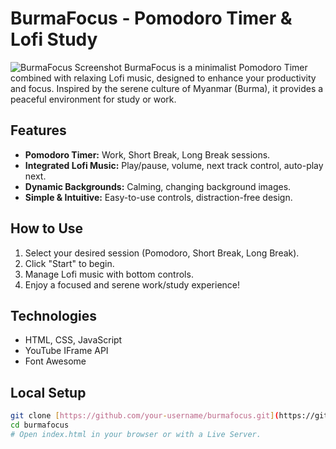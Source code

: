 # BurmaFocus - Pomodoro Timer & Lofi Study

![BurmaFocus Screenshot](brave_screenshot_studywithme.io.jpg) BurmaFocus is a minimalist Pomodoro Timer combined with relaxing Lofi music, designed to enhance your productivity and focus. Inspired by the serene culture of Myanmar (Burma), it provides a peaceful environment for study or work.

## Features

* **Pomodoro Timer:** Work, Short Break, Long Break sessions.
* **Integrated Lofi Music:** Play/pause, volume, next track control, auto-play next.
* **Dynamic Backgrounds:** Calming, changing background images.
* **Simple & Intuitive:** Easy-to-use controls, distraction-free design.

## How to Use

1.  Select your desired session (Pomodoro, Short Break, Long Break).
2.  Click "Start" to begin.
3.  Manage Lofi music with bottom controls.
4.  Enjoy a focused and serene work/study experience!

## Technologies

* HTML, CSS, JavaScript
* YouTube IFrame API
* Font Awesome

## Local Setup

```bash
git clone [https://github.com/your-username/burmafocus.git](https://github.com/your-username/burmafocus.git) # Replace with your actual repo URL
cd burmafocus
# Open index.html in your browser or with a Live Server.
```